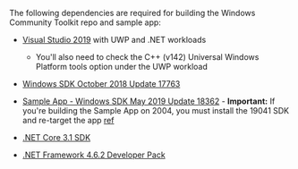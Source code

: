 The following dependencies are required for building the Windows Community Toolkit repo and sample app:

* [Visual Studio 2019](https://visualstudio.microsoft.com/downloads/) with UWP and .NET workloads
  * You'll also need to check the C++ (v142) Universal Windows Platform tools option under the UWP workload

* [Windows SDK October 2018 Update 17763](https://developer.microsoft.com/en-us/windows/downloads/sdk-archive/)

* [Sample App - Windows SDK May 2019 Update 18362](https://developer.microsoft.com/en-us/windows/downloads/sdk-archive/) - **Important:** If you're building the Sample App on 2004, you must install the 19041 SDK and re-target the app [ref](https://github.com/microsoft/microsoft-ui-xaml/issues/1286)

* [.NET Core 3.1 SDK](https://dotnet.microsoft.com/download/visual-studio-sdks)

* [.NET Framework 4.6.2 Developer Pack](https://dotnet.microsoft.com/download/visual-studio-sdks)